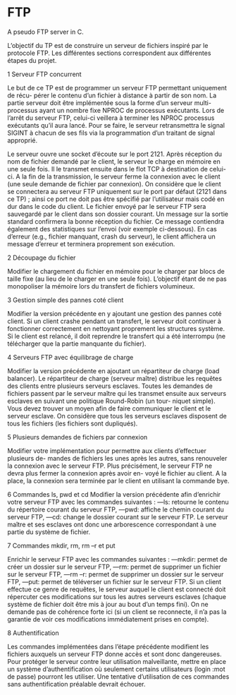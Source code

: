 # FTP
A pseudo FTP server in C.

L’objectif du TP est de construire un serveur de fichiers inspiré par le protocole FTP.
Les différentes sections correspondent aux différentes étapes du projet.

1  Serveur FTP concurrent

Le but de ce TP est de programmer un serveur FTP permettant uniquement de récu-
pérer le contenu d’un fichier à distance à partir de son nom. La partie serveur doit être
implémentée sous la forme d’un serveur multi-processus ayant un nombre fixe
NPROC de processus exécutants. Lors de l’arrêt du serveur FTP, celui-ci veillera à terminer les
NPROC processus exécutants qu’il aura lancé. Pour se faire, le serveur retransmettra le signal
SIGINT à chacun de ses fils via la programmation d’un traitant de signal approprié.

Le serveur ouvre une socket d’écoute sur le port 2121. Après réception du nom de
fichier demandé par le client, le serveur le charge en mémoire en une seule fois. Il le
transmet ensuite dans le flot TCP à destination de celui-ci. A la fin de la transmission, le
serveur ferme la connexion avec le client (une seule demande de fichier par connexion).
On considère que le client se connectera au serveur FTP uniquement sur le port par
défaut (2121 dans ce TP) ; ainsi ce port ne doit pas être spécifié par l’utilisateur mais codé
en dur dans le code du client. Le fichier envoyé par le serveur FTP sera sauvegardé par
le client dans son dossier courant. Un message sur la sortie standard confirmera la bonne
réception du fichier. Ce message contiendra également des statistiques sur l’envoi (voir
exemple ci-dessous). En cas d’erreur (e.g., fichier manquant, crash du serveur), le client
affichera un message d’erreur et terminera proprement son exécution.

2  Découpage du fichier

Modifier le chargement du fichier en mémoire pour le charger par blocs de taille fixe
(au lieu de le charger en une seule fois). L’objectif étant de ne pas monopoliser la mémoire
lors du transfert de fichiers volumineux.

3  Gestion simple des pannes coté client

Modifier la version précédente en y ajoutant une gestion des pannes coté client. Si un
client crashe pendant un transfert, le serveur doit continuer à fonctionner correctement en
nettoyant proprement les structures système. Si le client est relancé, il doit reprendre le
transfert qui a été interrompu (ne télécharger que la partie manquante du fichier).

4  Serveurs FTP avec équilibrage de charge

Modifier la version précédente en ajoutant un répartiteur de charge (load balancer).
Le répartiteur de charge (serveur maître) distribue les requêtes des clients entre plusieurs
serveurs esclaves. Toutes les demandes de fichiers passent par le serveur maître qui les
transmet ensuite aux serveurs esclaves en suivant une politique
Round-Robin
(un tour-
niquet simple). Vous devez trouver un moyen afin de faire communiquer le client et le
serveur esclave. On considère que tous les serveurs esclaves disposent de tous les fichiers
(les fichiers sont dupliqués).

5  Plusieurs demandes de fichiers par connexion

Modifier votre implémentation pour permettre aux clients d’effectuer plusieurs de-
mandes de fichiers les unes après les autres, sans renouveler la connexion avec le serveur
FTP. Plus précisément, le serveur FTP ne devra plus fermer la connexion après avoir en-
voyé le fichier au client. A la place, la connexion sera terminée par le client en utilisant la
commande bye.

6  Commandes ls, pwd et cd
Modifier la version précédente afin d’enrichir votre serveur FTP avec les commandes
suivantes :
—ls: retourne le contenu du répertoire courant du serveur FTP,
—pwd: affiche le chemin courant du serveur FTP,
—cd: change le dossier courant sur le serveur FTP.
Le serveur maître et ses esclaves ont donc une arborescence correspondant à une partie
du système de fichier.

7  Commandes mkdir, rm, rm –r et put

Enrichir le serveur FTP avec les commandes suivantes :
—mkdir: permet de créer un dossier sur le serveur FTP,
—rm: permet de supprimer un fichier sur le serveur FTP,
—rm –r: permet de supprimer un dossier sur le serveur FTP,
—put: permet de téléverser un fichier sur le serveur FTP.
Si un client effectue ce genre de requêtes, le serveur auquel le client est connecté doit
répercuter ces modifications sur tous les autres serveurs esclaves (chaque système de fichier
doit être mis à jour au bout d’un temps fini). On ne demande pas de cohérence forte ici
(si un client se reconnecte, il n’a pas la garantie de voir ces modifications immédiatement
prises en compte).

8  Authentification

Les commandes implémentées dans l’étape précédente modifient les fichiers auxquels
un serveur FTP donne accès et sont donc dangereuses. Pour protéger le serveur contre
leur utilisation malveillante, mettre en place un système d’authentification où seulement
certains utilisateurs (login :mot de passe) pourront les utiliser. Une tentative d’utilisation
de ces commandes sans authentification préalable devrait échouer.
